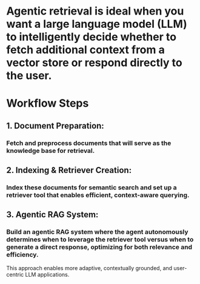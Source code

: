 # Agentic retrieval is ideal when you want a large language model (LLM) to intelligently decide whether to fetch additional context from a vector store or respond directly to the user.

# Workflow Steps
## 1. Document Preparation:
### Fetch and preprocess documents that will serve as the knowledge base for retrieval.


## 2. Indexing & Retriever Creation:
### Index these documents for semantic search and set up a retriever tool that enables efficient, context-aware querying.

## 3. Agentic RAG System:
### Build an agentic RAG system where the agent autonomously determines when to leverage the retriever tool versus when to generate a direct response, optimizing for both relevance and efficiency.

This approach enables more adaptive, contextually grounded, and user-centric LLM applications.